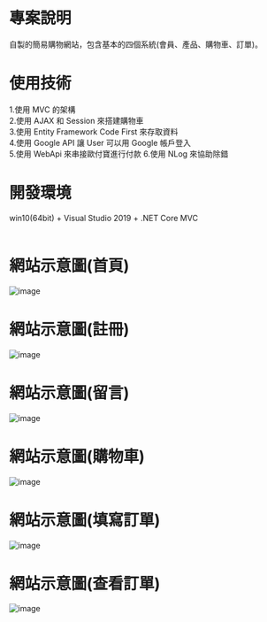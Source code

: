 # 專案說明  
自製的簡易購物網站，包含基本的四個系統(會員、產品、購物車、訂單)。  
  
# 使用技術  
1.使用 MVC 的架構  
2.使用 AJAX 和 Session 來搭建購物車   
3.使用 Entity Framework Code First 來存取資料  
4.使用 Google API 讓 User 可以用 Google 帳戶登入  
5.使用 WebApi 來串接歐付寶進行付款 
6.使用 NLog 來協助除錯
  
# 開發環境  
win10(64bit) + Visual Studio 2019 + .NET Core MVC  
&emsp;
&emsp;
# 網站示意圖(首頁)    
![image](https://github.com/Jacky20200711/ShoppingApp_CoreMVC/blob/master/DEMO1.PNG?raw=true)
&emsp;
&emsp;
&emsp;
# 網站示意圖(註冊)   
![image](https://github.com/Jacky20200711/ShoppingApp_CoreMVC/blob/master/DEMO2.PNG?raw=true)
&emsp;
&emsp;
&emsp;
# 網站示意圖(留言)   
![image](https://github.com/Jacky20200711/ShoppingApp_CoreMVC/blob/master/DEMO3.PNG?raw=true)
&emsp;
&emsp;
&emsp;
# 網站示意圖(購物車)   
![image](https://github.com/Jacky20200711/ShoppingApp_CoreMVC/blob/master/DEMO4.PNG?raw=true)
&emsp;
&emsp;
&emsp;
# 網站示意圖(填寫訂單)   
![image](https://github.com/Jacky20200711/ShoppingApp_CoreMVC/blob/master/DEMO5.PNG?raw=true)
&emsp;
&emsp;
&emsp;
# 網站示意圖(查看訂單)    
![image](https://github.com/Jacky20200711/ShoppingApp_CoreMVC/blob/master/DEMO6.PNG?raw=true)
&emsp;
&emsp;
&emsp;
